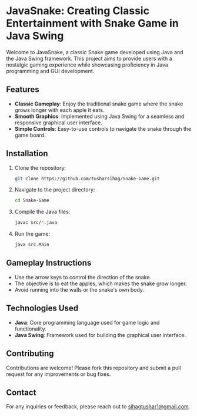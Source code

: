 # JavaSnake: Creating Classic Entertainment with Snake Game in Java Swing

Welcome to JavaSnake, a classic Snake game developed using Java and the Java Swing framework. This project aims to provide users with a nostalgic gaming experience while showcasing proficiency in Java programming and GUI development.

## Features
- **Classic Gameplay**: Enjoy the traditional snake game where the snake grows longer with each apple it eats.
- **Smooth Graphics**: Implemented using Java Swing for a seamless and responsive graphical user interface.
- **Simple Controls**: Easy-to-use controls to navigate the snake through the game board.

## Installation
1. Clone the repository:
    ```bash
    git clone https://github.com/tusharsihag/Snake-Game.git
    ```
2. Navigate to the project directory:
    ```bash
    cd Snake-Game
    ```
3. Compile the Java files:
    ```bash
    javac src/*.java
    ```
4. Run the game:
    ```bash
    java src.Main
    ```

## Gameplay Instructions
- Use the arrow keys to control the direction of the snake.
- The objective is to eat the apples, which makes the snake grow longer.
- Avoid running into the walls or the snake's own body.

## Technologies Used
- **Java**: Core programming language used for game logic and functionality.
- **Java Swing**: Framework used for building the graphical user interface.

## Contributing
Contributions are welcome! Please fork this repository and submit a pull request for any improvements or bug fixes.

## Contact
For any inquiries or feedback, please reach out to [sihagtushar1@gmail.com](mailto:sihagtushar1@gmail.com).
